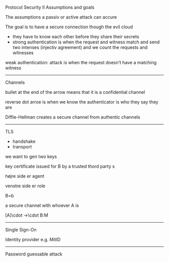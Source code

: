 Protocol Security II
Assumptions and goals

The assumptions a passiv or active attack can accure

The goal is to have a secure connection though the evil cloud

- they have to know each other before they share their secrets
- strong authentication is when the request and witness match and send two intenses (injectiv agreement) and we count the requests and witnesses

weak authentication: attack is when the request doesn’t have a matching witness

---

Channels

bullet at the end of the arrow means that it is a confidential channel

reverse dot arroe is when we know the authenticator is who they say they are

Diffie-Hellman creates a secure channel from authentic channels

---

TLS

- handshake
- transport

we want to gen two keys

key certificate issued for B by a trusted thord party s

højre side er agent

venstre side er role

B=b

a secure channel with whoever A is

[A]\cdot →\cdot B:M

---

Single Sign-On

Identity provider e.g. MitID

---

Password guessable attack
